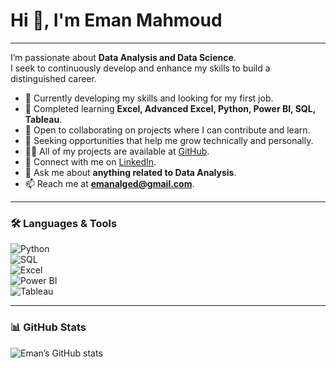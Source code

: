 # Hi 👋, I'm Eman Mahmoud  

---

I’m passionate about **Data Analysis and Data Science**.  
I seek to continuously develop and enhance my skills to build a distinguished career.  

- 🔭 Currently developing my skills and looking for my first job.  
- 🌱 Completed learning **Excel, Advanced Excel, Python, Power BI, SQL, Tableau**.  
- 👯 Open to collaborating on projects where I can contribute and learn.  
- 🤝 Seeking opportunities that help me grow technically and personally.  
- 👨‍💻 All of my projects are available at [GitHub](https://github.com/EmanMahmoud0).  
- 📝 Connect with me on [LinkedIn](https://www.linkedin.com/in/eman-mahmoud-8b1689110).  
- 💬 Ask me about **anything related to Data Analysis**.  
- 📫 Reach me at **emanalged@gmail.com**.  

---

### 🛠️ Languages & Tools  
![Python](https://img.shields.io/badge/Python-3776AB?style=for-the-badge&logo=python&logoColor=white)  
![SQL](https://img.shields.io/badge/SQL-4479A1?style=for-the-badge&logo=postgresql&logoColor=white)  
![Excel](https://img.shields.io/badge/Excel-217346?style=for-the-badge&logo=microsoft-excel&logoColor=white)  
![Power BI](https://img.shields.io/badge/Power%20BI-F2C811?style=for-the-badge&logo=powerbi&logoColor=black)  
![Tableau](https://img.shields.io/badge/Tableau-E97627?style=for-the-badge&logo=tableau&logoColor=white)  

---

### 📊 GitHub Stats  
![Eman’s GitHub stats](https://github-readme-stats.vercel.app/api?username=EmanMahmoud0&show_icons=true&theme=radical)  
